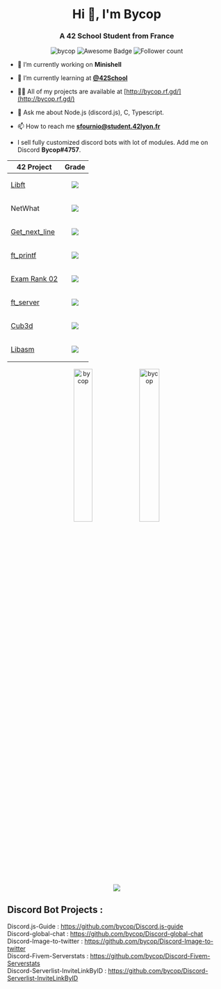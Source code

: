 <h1 align="center">Hi 👋, I'm Bycop</h1>
<h3 align="center">A 42 School Student from France</h3>

<p align="center"> 
 <img src="https://komarev.com/ghpvc/?username=bycop&label=Profile%20views&color=0e75b6&style=flat" alt="bycop" />
 <img src="https://cdn.rawgit.com/sindresorhus/awesome/d7305f38d29fed78fa85652e3a63e154dd8e8829/media/badge.svg" alt="Awesome Badge"/>
 <img src="https://img.shields.io/github/followers/bycop.svg?style=social&label=Follow&maxAge=2592000" alt="Follower count"/>
 </p>

<p align="left">  </p>

- 🔭 I’m currently working on **Minishell**

- 🌱 I’m currently learning at [**@42School**](https://github.com/42School)

- 👨‍💻 All of my projects are available at [http://bycop.rf.gd/](http://bycop.rf.gd/)

- 💬 Ask me about Node.js (discord.js), C, Typescript.

- 📫 How to reach me **sfournio@student.42lyon.fr**

-  I sell fully customized discord bots with lot of modules. Add me on Discord **Bycop#4757**.

| 42 Project        | Grade      |
| -----|-----|
| <a href="https://github.com/bycop/42-libft"> Libft </a> | <p align="center"><img align="center" src="https://bit.ly/3qjjIHS"/> |
| NetWhat | <p align="center"><img align="center" src="https://bit.ly/3aTJoVa"> |
| <a href="https://github.com/bycop/42-get_next_line"> Get_next_line </a> | <p align="center"><img align="center" src="https://bit.ly/3d8iNXk"/> |
| <a href="https://github.com/bycop/42-ft_printf"> ft_printf </a> | <p align="center"><img align="center" src="https://bit.ly/3qhjm4u"/> |
| <a href="https://github.com/bycop/42-exam-rank-02"> Exam Rank 02 </a> | <p align="center"><img align="center" src="https://bit.ly/3p9mVsg"/> </p>|
| <a href="https://github.com/bycop/42-ft_server"> ft_server </a> | <p align="center"><img align="center" src="https://bit.ly/3p8mGha"/> |
| <a href="https://github.com/bycop/42-cub3d"> Cub3d </a> | <p align="center"><img align="center" src="https://bit.ly/3sHonV5"/> |
| <a href="https://github.com/bycop/42-libasm"> Libasm </a> | <p align="center"><img align="center" src="https://bit.ly/3thiXjB"/> |


<p align="center"><img align="center" src="https://github-readme-stats.vercel.app/api/top-langs?username=bycop&show_icons=true&locale=en&layout=compact" alt="bycop" height="30%" width="29%"/>&nbsp;<img align="center" src="https://github-readme-stats.vercel.app/api/wakatime?username=@bycop" alt="bycop" height="30%" width="30%" /></p>
<p align="center"><img align="center" src="https://bit.ly/3q9ItFv"/>


## Discord Bot Projects : 
Discord.js-Guide : https://github.com/bycop/Discord.js-guide <br>
Discord-global-chat : https://github.com/bycop/Discord-global-chat <br>
Discord-Image-to-twitter : https://github.com/bycop/Discord-Image-to-twitter <br>
Discord-Fivem-Serverstats : https://github.com/bycop/Discord-Fivem-Serverstats <br>
Discord-Serverlist-InviteLinkByID : https://github.com/bycop/Discord-Serverlist-InviteLinkByID

